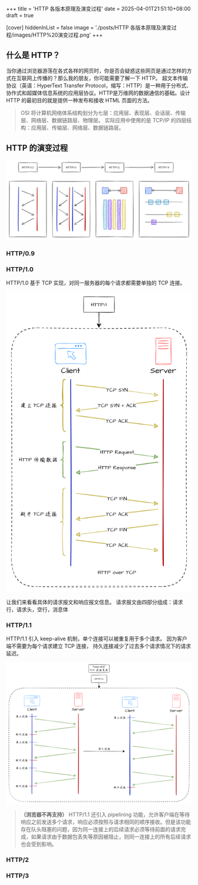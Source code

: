 +++
title = 'HTTP 各版本原理及演变过程'
date = 2025-04-01T21:51:10+08:00
draft = true

[cover]
hiddenInList = false
image = './posts/HTTP 各版本原理及演变过程/images/HTTP%20演变过程.png'
+++

## 什么是 HTTP？

当你通过浏览器游荡在各式各样的网页时，你是否会疑惑这些网页是通过怎样的方式在互联网上传播的？那么我的朋友，你可能需要了解一下 HTTP。
超文本传输协议（英语：HyperText Transfer Protocol，缩写：HTTP）是一种用于分布式、协作式和超媒体信息系统的应用层协议。HTTP是万维网的数据通信的基础。设计 HTTP 的最初目的就是提供一种发布和接收 HTML 页面的方法。

> OSI 将计算机网络体系结构划分为七层：应用层、表现层、会话层、传输层、网络层、数据链路层、物理层。
> 实际应用中使用的是 TCP/IP 的四层结构：应用层、传输层、网络层、数据链路层。

## HTTP 的演变过程

![HTTP 演变过程](./images/HTTP%20演变过程.png)

### HTTP/0.9



### HTTP/1.0

HTTP/1.0 基于 TCP 实现，对同一服务器的每个请求都需要单独的 TCP 连接。

![HTTP/1 请求流程](./images/HTTP%201%20请求流程.png)

让我们来看看具体的请求报文和响应报文信息。
请求报文由四部分组成：请求行，请求头，空行，消息体

### HTTP/1.1

HTTP/1.1 引入 keep-alive 机制，单个连接可以被重复用于多个请求。
因为客户端不需要为每个请求建立 TCP 连接， 持久连接减少了过去多个请求情况下的请求延迟。

![HTTP/1.1 keep-alive 机制](./images/HTTP%201.1%20keep-alive%20机制.png)

> **（浏览器不再支持）** HTTP/1.1 还引入 pipelining 功能，允许客户端在等待响应之前发送多个请求，响应必须按照与请求相同的顺序接收。但是该功能存在队头阻塞的问题，因为同一连接上的后续请求必须等待前面的请求完成，如果请求由于数据包丢失等原因被阻止，则同一连接上的所有后续请求也会受到影响。



### HTTP/2

### HTTP/3